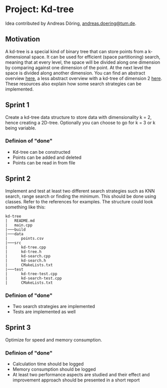 # Project: Kd-tree

Idea contributed by Andreas Döring, andreas.doering@tum.de.

## Motivation

A kd-tree is a special kind of binary tree that can store points from a k-dimensional space. It can be used for efficient (space partitioning) search, meaning that at every level, the space will be divided along one dimension by comparing against one dimension of the point. At the next level the space is divided along another dimension. You can find an abstract overview [here](https://www.ri.cmu.edu/pub_files/pub1/moore_andrew_1991_1/moore_andrew_1991_1.pdf), a less abstract overview with a kd-tree of dimension 2 [here](https://www.cs.cmu.edu/~ckingsf/bioinfo-lectures/kdtrees.pdf). These resources also explain how some search strategies can be implemented.

## Sprint 1

Create a kd-tree data structure to store data with dimensionality k = 2, hence creating a 2D-tree. Optionally you can choose to go for k = 3 or k being variable.

### Definion of "done"

* Kd-tree can be constructed
* Points can be added and deleted
* Points can be read in from file

## Sprint 2

Implement and test at least two different search strategies such as KNN search, range search or finding the minimum. This should be done using classes. Refer to the references for examples. The structure could look something like this:
```
kd-tree
|   README.md
|   main.cpp
|───build
|───data
|      points.csv
|───src
|      kd-tree.cpp
|      kd-tree.h
|      kd-search.cpp
|      kd-search.h
|      CMakeLists.txt
|───test
|      kd-tree-test.cpp
|      kd-search-test.cpp
|      CMakeLists.txt
```

### Definion of "done"

* Two search strategies are implemented
* Tests are implemented as well

## Sprint 3

Optimize for speed and memory consumption.

### Definion of "done"

* Calculation time should be logged
* Memory consumption should be logged
* At least two performance aspects are studied and their effect and improvement approach should be presented in a short report

